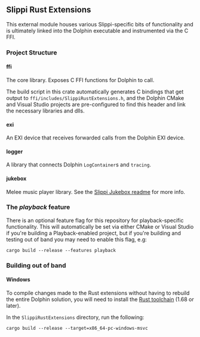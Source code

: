 ## Slippi Rust Extensions
This external module houses various Slippi-specific bits of functionality and is ultimately linked into the Dolphin executable and instrumented via the C FFI.

### Project Structure

#### ffi
The core library. Exposes C FFI functions for Dolphin to call.

The build script in this crate automatically generates C bindings that get output to `ffi/includes/SlippiRustExtensions.h`, and the Dolphin CMake and Visual Studio projects are pre-configured to find this header and link the necessary libraries and dlls.

#### exi
An EXI device that receives forwarded calls from the Dolphin EXI device.

#### logger
A library that connects Dolphin `LogContainer`s and `tracing`.

#### jukebox
Melee music player library. See the [Slippi Jukebox readme](jukebox/README.md) for more info.

### The _playback_ feature
There is an optional feature flag for this repository for playback-specific functionality. This will automatically be set via either CMake or Visual Studio if you're building a Playback-enabled project, but if you're building and testing out of band you may need to enable this flag, e.g:

```
cargo build --release --features playback
```

### Building out of band

#### Windows
To compile changes made to the Rust extensions without having to rebuild the entire Dolphin solution, you will need to install the [Rust toolchain](https://rustup.rs/) (1.68 or later).

In the `SlippiRustExtensions` directory, run the following:
```
cargo build --release --target=x86_64-pc-windows-msvc
```
